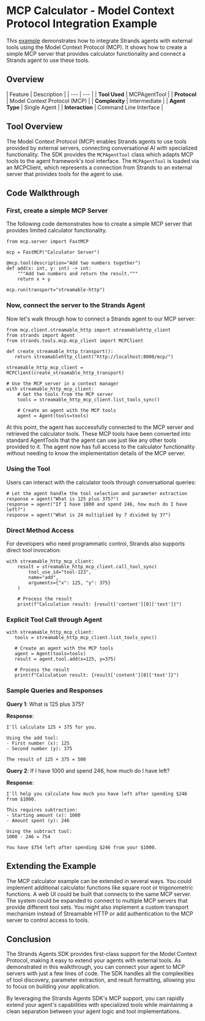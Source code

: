 # MCP Calculator - Model Context Protocol Integration Example

This [example](https://github.com/strands-agents/docs/blob/main/docs/examples/python/mcp_calculator.py) demonstrates how to integrate Strands agents with external tools using the Model Context Protocol (MCP). It shows how to create a simple MCP server that provides calculator functionality and connect a Strands agent to use these tools.

## Overview

| Feature | Description | | --- | --- | | **Tool Used** | MCPAgentTool | | **Protocol** | Model Context Protocol (MCP) | | **Complexity** | Intermediate | | **Agent Type** | Single Agent | | **Interaction** | Command Line Interface |

## Tool Overview

The Model Context Protocol (MCP) enables Strands agents to use tools provided by external servers, connecting conversational AI with specialized functionality. The SDK provides the `MCPAgentTool` class which adapts MCP tools to the agent framework's tool interface. The `MCPAgentTool` is loaded via an MCPClient, which represents a connection from Strands to an external server that provides tools for the agent to use.

## Code Walkthrough

### First, create a simple MCP Server

The following code demonstrates how to create a simple MCP server that provides limited calculator functionality.

```
from mcp.server import FastMCP

mcp = FastMCP("Calculator Server")

@mcp.tool(description="Add two numbers together")
def add(x: int, y: int) -> int:
    """Add two numbers and return the result."""
    return x + y

mcp.run(transport="streamable-http")
```

### Now, connect the server to the Strands Agent

Now let's walk through how to connect a Strands agent to our MCP server:

```
from mcp.client.streamable_http import streamablehttp_client
from strands import Agent
from strands.tools.mcp.mcp_client import MCPClient

def create_streamable_http_transport():
   return streamablehttp_client("http://localhost:8000/mcp/")

streamable_http_mcp_client = MCPClient(create_streamable_http_transport)

# Use the MCP server in a context manager
with streamable_http_mcp_client:
    # Get the tools from the MCP server
    tools = streamable_http_mcp_client.list_tools_sync()

    # Create an agent with the MCP tools
    agent = Agent(tools=tools)
```

At this point, the agent has successfully connected to the MCP server and retrieved the calculator tools. These MCP tools have been converted into standard AgentTools that the agent can use just like any other tools provided to it. The agent now has full access to the calculator functionality without needing to know the implementation details of the MCP server.

### Using the Tool

Users can interact with the calculator tools through conversational queries:

```
# Let the agent handle the tool selection and parameter extraction
response = agent("What is 125 plus 375?")
response = agent("If I have 1000 and spend 246, how much do I have left?")
response = agent("What is 24 multiplied by 7 divided by 3?")
```

### Direct Method Access

For developers who need programmatic control, Strands also supports direct tool invocation:

```
with streamable_http_mcp_client:
    result = streamable_http_mcp_client.call_tool_sync(
        tool_use_id="tool-123",
        name="add",
        arguments={"x": 125, "y": 375}
    )

    # Process the result
    print(f"Calculation result: {result['content'][0]['text']}")
```

### Explicit Tool Call through Agent

```
with streamable_http_mcp_client:
   tools = streamable_http_mcp_client.list_tools_sync()

   # Create an agent with the MCP tools
   agent = Agent(tools=tools)
   result = agent.tool.add(x=125, y=375)

   # Process the result
   print(f"Calculation result: {result['content'][0]['text']}")
```

### Sample Queries and Responses

**Query 1**: What is 125 plus 375?

**Response**:

```
I'll calculate 125 + 375 for you.

Using the add tool:
- First number (x): 125
- Second number (y): 375

The result of 125 + 375 = 500
```

**Query 2**: If I have 1000 and spend 246, how much do I have left?

**Response**:

```
I'll help you calculate how much you have left after spending $246 from $1000.

This requires subtraction:
- Starting amount (x): 1000
- Amount spent (y): 246

Using the subtract tool:
1000 - 246 = 754

You have $754 left after spending $246 from your $1000.
```

## Extending the Example

The MCP calculator example can be extended in several ways. You could implement additional calculator functions like square root or trigonometric functions. A web UI could be built that connects to the same MCP server. The system could be expanded to connect to multiple MCP servers that provide different tool sets. You might also implement a custom transport mechanism instead of Streamable HTTP or add authentication to the MCP server to control access to tools.

## Conclusion

The Strands Agents SDK provides first-class support for the Model Context Protocol, making it easy to extend your agents with external tools. As demonstrated in this walkthrough, you can connect your agent to MCP servers with just a few lines of code. The SDK handles all the complexities of tool discovery, parameter extraction, and result formatting, allowing you to focus on building your application.

By leveraging the Strands Agents SDK's MCP support, you can rapidly extend your agent's capabilities with specialized tools while maintaining a clean separation between your agent logic and tool implementations.
